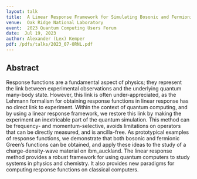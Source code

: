 ```yaml
---
layout: talk
title:  A Linear Response Framework for Simulating Bosonic and Fermionic Correlation Functions Illustrated on Quantum Computers
venue:  Oak Ridge National Laboratory
event:  2023 Quantum Computing Users Forum
date:  Jul 19, 2023
author: Alexander (Lex) Kemper
pdf: /pdfs/talks/2023_07-ORNL.pdf
---
```


## Abstract
Response functions are a fundamental aspect of physics; they represent the link between
experimental observations and the underlying quantum many-body state. However, this link is
often under-appreciated, as the Lehmann formalism for obtaining response functions in linear
response has no direct link to experiment. Within the context of quantum computing, and by
using a linear response framework, we restore this link by making the experiment an inextricable
part of the quantum simulation. This method can be frequency- and momentum-selective, avoids
limitations on operators that can be directly measured, and is ancilla-free. As prototypical
examples of response functions, we demonstrate that both bosonic and fermionic Green’s
functions can be obtained, and apply these ideas to the study of a charge-density-wave material
on ibm_auckland. The linear response method provides a robust framework for using quantum
computers to study systems in physics and chemistry. It also provides new paradigms for
computing response functions on classical computers.
